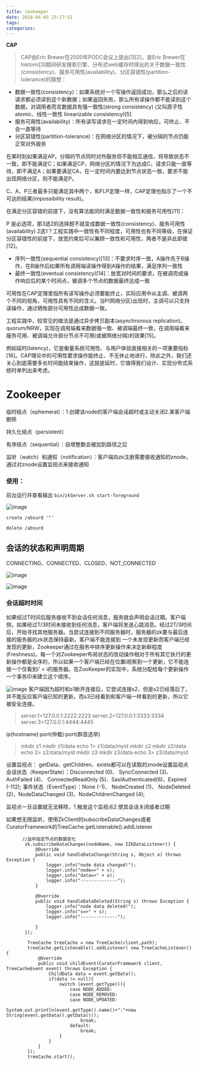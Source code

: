 ```yaml
---
title: zookeeper
date: 2018-04-03 23:17:51
tags:
categories:
---
```


**CAP** 

> CAP由Eric Brewer在2000年PODC会议上提出[1][2]，是Eric Brewer在Inktomi[3]期间研发搜索引擎、分布式web缓存时得出的关于数据一致性(consistency)、服务可用性(availability)、分区容错性(partition-tolerance)的猜想：

- 数据一致性(consistency)：如果系统对一个写操作返回成功，那么之后的读请求都必须读到这个新数据；如果返回失败，那么所有读操作都不能读到这个数据，对调用者而言数据具有强一致性(strong consistency) (又叫原子性 atomic、线性一致性 linearizable consistency)[5]
- 服务可用性(availability)：所有读写请求在一定时间内得到响应，可终止、不会一直等待
- 分区容错性(partition-tolerance)：在网络分区的情况下，被分隔的节点仍能正常对外服务

在某时刻如果满足AP，分隔的节点同时对外服务但不能相互通信，将导致状态不一致，即不能满足C；如果满足CP，网络分区的情况下为达成C，请求只能一直等待，即不满足A；如果要满足CA，在一定时间内要达到节点状态一致，要求不能出现网络分区，则不能满足P。

C、A、P三者最多只能满足其中两个，和FLP定理一样，CAP定理也指示了一个不可达的结果(impossibility result)。

在满足分区容错的前提下，没有算法能同时满足数据一致性和服务可用性[11]：

P 是必选项，那3选2的选择题不就变成数据一致性(consistency)、服务可用性(availability) 2选1？工程实践中一致性有不同程度，可用性也有不同等级，在保证分区容错性的前提下，放宽约束后可以兼顾一致性和可用性，两者不是非此即彼[12]。

- 序列一致性(sequential consistency)[13]：不要求时序一致，A操作先于B操作，在B操作后如果所有调用端读操作得到A操作的结果，满足序列一致性
- 最终一致性(eventual consistency)[14]：放宽对时间的要求，在被调完成操作响应后的某个时间点，被调多个节点的数据最终达成一致

可用性在CAP定理里指所有读写操作必须要能终止，实际应用中从主调、被调两个不同的视角，可用性具有不同的含义。当P(网络分区)出现时，主调可以只支持读操作，通过牺牲部分可用性达成数据一致。

工程实践中，较常见的做法是通过异步拷贝副本(asynchronous replication)、quorum/NRW，实现在调用端看来数据强一致、被调端最终一致，在调用端看来服务可用、被调端允许部分节点不可用(或被网络分隔)的效果[15]。

例如延时(latency)，它是衡量系统可用性、与用户体验直接相关的一项重要指标[16]。CAP理论中的可用性要求操作能终止、不无休止地进行，除此之外，我们还关心到底需要多长时间能结束操作，这就是延时，它值得我们设计、实现分布式系统时单列出来考虑。

# Zookeeper
临时结点（ephemeral）：1.创建该node的客户端会话超时或主动关闭2.某客户端删除

持久化结点（persistent）

有序结点（sequential）：自增整数会被加到路径之后

监听（watch）和通知（notification）：客户端向zk注册需要接收通知的znode，通过对znode设置监视点来接收通知

###  使用：
前台运行并查看输出
`bin/zkServer.sh start-foreground`

![image](https://user-images.githubusercontent.com/7789698/32696391-7873f59a-c73c-11e7-975c-5a8489cc0e75.png)



`create /absurd '"'`

`delete /absurd`

## 会话的状态和声明周期

CONNECTING、CONNECTED、CLOSED、NOT_CONNECTED

![image](https://user-images.githubusercontent.com/7789698/32696552-b3a6a82a-c740-11e7-9c24-4d0af715b5e0.png)

![image](https://user-images.githubusercontent.com/7789698/32696435-d422efd0-c73d-11e7-975b-04c227aa24c2.png)

### 会话超时时间
如果经过T时间后服务接收不到会话任何消息，服务就会声明会话过期。客户端侧，如果经过T/3时间未接收到任何消息，客户端将发送心跳消息。经过2T/3时间后，开始寻找其他服务器。当尝试连接到不同服务器时，服务器的zk要与最后连接的服务器的zk状态保持最新。客户端不能连接到 一个未发现更新而客户端已经发现的更新，Zookeeper通过在服务中排序更新操作来决定新鲜程度(Freshness)。每一个对Zookeeper布局状态的改动操作相对于所有其它执行的更新操作都是全序的，所以如果一个客户端已经在位置i观察到一个更新，它不能连接一个仅看到i' < i的服务器。在ZooKeeper的实现中，系统分配给每个更新操作一个事务ID来建立这个顺序。


![image](https://user-images.githubusercontent.com/7789698/32696557-cda6df88-c740-11e7-84c5-f9344ab2ab26.png)
客户端因为超时和s1断开连接后，它尝试连接s2，但是s2已经落后了，并不能反应客户端已知的更新。而s3已经看到和客户端一样看到的更新，所以它被安全连接。

> server.1=127.0.0.1:2222:2223
> server.2=127.0.0.1:3333:3334
> server.3=127.0.0.1:4444:4445

ip(hostname):port(仲裁):port(群首选举)

> mkdir z1
> mkdir z1/data
> echo 1> z1/data/myid
> mkdir z2
> mkdir z2/data
> echo 2> z2/data/myid
> mkdir z3
> mkdir z3/data
> echo 3> z3/data/myid


设置监视点：
getData、getChildren、exists都可以在读取的znode设置监视点
会话状态（KeeperState）：Disconnected (0)、 SyncConnected (3)、AuthFailed (4)、 ConnectedReadOnly (5)、SaslAuthenticated(6)、Expired (-112);
事件状态（EventType）：None (-1)、 NodeCreated (1)、 NodeDeleted (2)、NodeDataChanged (3)、NodeChildrenChanged (4);

监视点一旦设置就无法移除，1.触发这个监视点2.使其会话关闭或者过期

如果想无限监听，使用ZkClient的subscribeDataChanges或者CuratorFramework的TreeCache.getListenable().addListener


 ```
       //监听指定节点的数据变化
        zk.subscribeDataChanges(nodeName, new IZkDataListener() {
            @Override
            public void handleDataChange(String s, Object o) throws Exception {
                logger.info("node data changed!");
                logger.info("node=>" + s);
                logger.info("data=>" + o);
                logger.info("--------------");
            }

            @Override
            public void handleDataDeleted(String s) throws Exception {
                logger.info("node data deleted!");
                logger.info("s=>" + s);
                logger.info("--------------");

            }
        });
 ```
```
        TreeCache treeCache = new TreeCache(client,path);
        treeCache.getListenable().addListener( new TreeCacheListener() {
            @Override
            public void childEvent(CuratorFramework client, TreeCacheEvent event) throws Exception {
                ChildData data = event.getData();
                if(data != null){
                    switch (event.getType()){
                        case NODE_ADDED:
                        case NODE_REMOVED:
                        case NODE_UPDATED:
                            System.out.println(event.getType().name()+":"+new String(event.getData().getData()));
                            break;
                        default:
                            break;
                    }
                }
            }
        });
        treeCache.start();
```